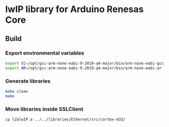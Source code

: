 
# lwIP library for Arduino Renesas Core

## Build

### Export environmental variables
```bash
export CC=/opt/gcc-arm-none-eabi-9-2019-q4-major/bin/arm-none-eabi-gcc 
export AR=/opt/gcc-arm-none-eabi-9-2019-q4-major/bin/arm-none-eabi-ar
```

### Generate libraries
```bash
make clean
make
```

### Move libraries inside SSLClient 
```bash
cp liblwIP.a ../../libraries/Ethernet/src/cortex-m33/
```
